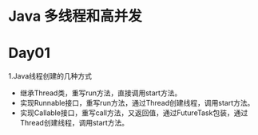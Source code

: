 # Java 多线程和高并发

# Day01
1.Java线程创建的几种方式 
- 继承Thread类，重写run方法，直接调用start方法。
- 实现Runnable接口，重写run方法，通过Thread创建线程，调用start方法。
- 实现Callable接口，重写call方法，又返回值，通过FutureTask包装，通过Thread创建线程，调用start方法。
